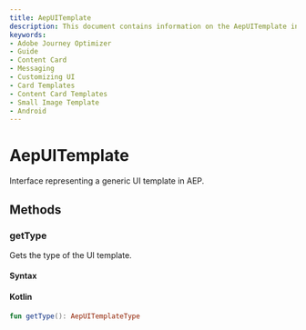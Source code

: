 ```yaml
---
title: AepUITemplate
description: This document contains information on the AepUITemplate interface.
keywords:
- Adobe Journey Optimizer
- Guide
- Content Card
- Messaging
- Customizing UI
- Card Templates
- Content Card Templates
- Small Image Template
- Android
---
```


# AepUITemplate

Interface representing a generic UI template in AEP.

## Methods

### getType 

Gets the type of the UI template.

#### Syntax

<CodeBlock slots="heading, code" repeat="1" languages="Kotlin" />

#### Kotlin

``` kotlin
fun getType(): AepUITemplateType
```
